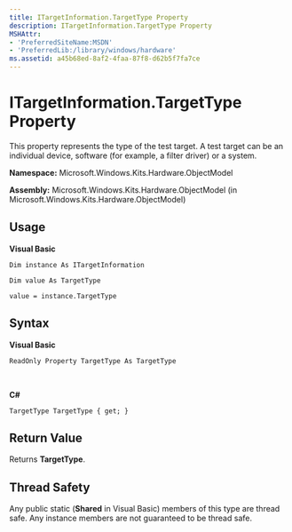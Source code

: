 ```yaml
---
title: ITargetInformation.TargetType Property
description: ITargetInformation.TargetType Property
MSHAttr:
- 'PreferredSiteName:MSDN'
- 'PreferredLib:/library/windows/hardware'
ms.assetid: a45b68ed-8af2-4faa-87f8-d62b5f7fa7ce
---
```


# ITargetInformation.TargetType Property


This property represents the type of the test target. A test target can be an individual device, software (for example, a filter driver) or a system.

**Namespace:** Microsoft.Windows.Kits.Hardware.ObjectModel

**Assembly:** Microsoft.Windows.Kits.Hardware.ObjectModel (in Microsoft.Windows.Kits.Hardware.ObjectModel)

## <span id="Usage"></span><span id="usage"></span><span id="USAGE"></span>Usage


**Visual Basic**

`Dim instance As ITargetInformation`

`Dim value As TargetType`

`value = instance.TargetType`

## <span id="Syntax"></span><span id="syntax"></span><span id="SYNTAX"></span>Syntax


**Visual Basic**

`ReadOnly Property TargetType As TargetType`

          

**C#**

`TargetType TargetType { get; }`

## <span id="Return_Value"></span><span id="return_value"></span><span id="RETURN_VALUE"></span>Return Value


Returns **TargetType**.

## <span id="Thread_Safety"></span><span id="thread_safety"></span><span id="THREAD_SAFETY"></span>Thread Safety


Any public static (**Shared** in Visual Basic) members of this type are thread safe. Any instance members are not guaranteed to be thread safe.

 

 







